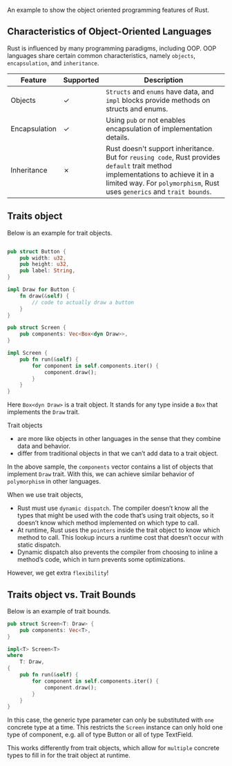 An example to show the object oriented programming features of Rust.

## Characteristics of Object-Oriented Languages

Rust is influenced by many programming paradigms, including OOP. OOP languages share certain common characteristics, namely `objects`, `encapsulation`, and `inheritance`. 

| Feature        | Supported   | Description   |
| -------        | ----------- | -----------   |
| Objects        | &check;     | `Structs` and `enums` have data, and `impl` blocks provide methods on structs and enums. |
| Encapsulation  | &check;     | Using `pub` or not enables encapsulation of implementation details.
| Inheritance    | &cross;     | Rust doesn't support inheritance. But for `reusing code`, Rust provides `default` trait method implementations to achieve it in a limited way. For `polymorphism`, Rust uses `generics` and `trait bounds`.|

## Traits object

Below is an example for trait objects.

```rust

pub struct Button {
    pub width: u32,
    pub height: u32,
    pub label: String,
}

impl Draw for Button {
    fn draw(&self) {
        // code to actually draw a button
    }
}

pub struct Screen {
    pub components: Vec<Box<dyn Draw>>,
}

impl Screen {
    pub fn run(&self) {
        for component in self.components.iter() {
            component.draw();
        }
    }
}
```

Here `Box<dyn Draw>` is a trait object. It stands for any type inside a `Box` that implements the `Draw` trait.

Trait objects
- are more like objects in other languages in the sense that they combine data and behavior. 
- differ from traditional objects in that we can’t add data to a trait object. 

In the above sample, the `components` vector contains a list of objects that implement `Draw` trait. With this, we can achieve similar behavior of `polymorphism` in other languages.

When we use trait objects, 

- Rust must use `dynamic dispatch`. The compiler doesn’t know all the types that might be used with the code that’s using trait objects, so it doesn’t know which method implemented on which type to call.
- At runtime, Rust uses the `pointers` inside the trait object to know which method to call. This lookup incurs a runtime cost that doesn’t occur with static dispatch. 
- Dynamic dispatch also prevents the compiler from choosing to inline a method’s code, which in turn prevents some optimizations. 

However, we get extra `flexibility`!

## Traits object vs. Trait Bounds

Below is an example of trait bounds.

```rust
pub struct Screen<T: Draw> {
    pub components: Vec<T>,
}

impl<T> Screen<T>
where
    T: Draw,
{
    pub fn run(&self) {
        for component in self.components.iter() {
            component.draw();
        }
    }
}
```

In this case, the generic type parameter can only be substituted with `one` concrete type at a time. This restricts the `Screen` instance can only hold one type of component, e.g. all of type Button or all of type TextField. 

This works differently from trait objects, which allow for `multiple` concrete types to fill in for the trait object at runtime.
